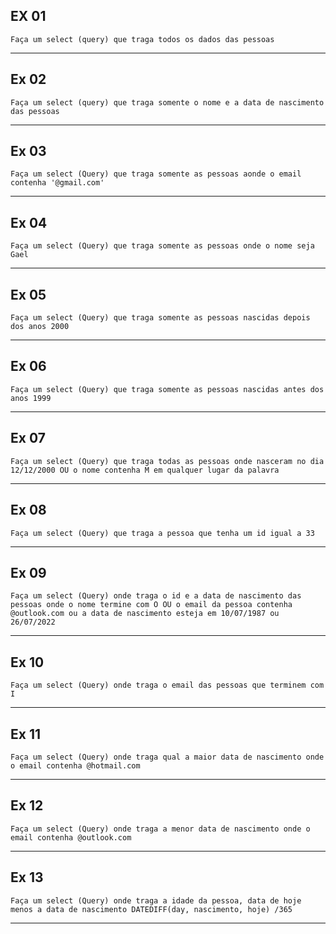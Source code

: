 ## EX 01

`Faça um select (query) que traga todos os dados das pessoas`

---

## Ex 02

`Faça um select (query) que traga somente o nome e a data de nascimento das pessoas`

---

## Ex 03

`Faça um select (Query) que traga somente as pessoas aonde o email contenha '@gmail.com'`

---

## Ex 04

`Faça um select (Query) que traga somente as pessoas onde o nome seja Gael`

---

## Ex 05

`Faça um select (Query) que traga somente as pessoas nascidas depois dos anos 2000`

---

## Ex 06

`Faça um select (Query) que traga somente as pessoas nascidas antes dos anos 1999`

---

## Ex 07

`Faça um select (Query) que traga todas as pessoas onde nasceram no dia 12/12/2000 OU o nome contenha M em qualquer lugar da palavra`

---

## Ex 08

`Faça um select (Query) que traga a pessoa que tenha um id igual a 33`

---

## Ex 09

`Faça um select (Query) onde traga o id e a data de nascimento das pessoas onde o nome termine com O OU o email da pessoa contenha @outlook.com ou a data de nascimento esteja em 10/07/1987 ou 26/07/2022`

---

## Ex 10

`Faça um select (Query) onde traga o email das pessoas que terminem com I`

---

## Ex 11

`Faça um select (Query) onde traga qual a maior data de nascimento onde o email contenha @hotmail.com`

---

## Ex 12

`Faça um select (Query) onde traga a menor data de nascimento onde o email contenha @outlook.com`

---

## Ex 13

`Faça um select (Query) onde traga a idade da pessoa, data de hoje menos a data de nascimento DATEDIFF(day, nascimento, hoje) /365`

---

